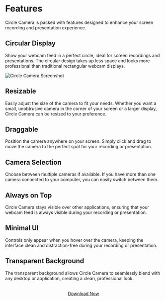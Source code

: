 # Features

Circle Camera is packed with features designed to enhance your screen recording and presentation experience.

## Circular Display

Show your webcam feed in a perfect circle, ideal for screen recordings and presentations. The circular design takes up less space and looks more professional than traditional rectangular webcam displays.

![Circle Camera Screenshot](/images/screenshot-app.png)

## Resizable

Easily adjust the size of the camera to fit your needs. Whether you want a small, unobtrusive camera in the corner of your screen or a larger display, Circle Camera can be resized to your preference.

## Draggable

Position the camera anywhere on your screen. Simply click and drag to move the camera to the perfect spot for your recording or presentation.

## Camera Selection

Choose between multiple cameras if available. If you have more than one camera connected to your computer, you can easily switch between them.

## Always on Top

Circle Camera stays visible over other applications, ensuring that your webcam feed is always visible during your recording or presentation.

## Minimal UI

Controls only appear when you hover over the camera, keeping the interface clean and distraction-free during your recording or presentation.

## Transparent Background

The transparent background allows Circle Camera to seamlessly blend with any desktop or application, creating a clean, professional look.

<div class="vp-doc" style="text-align: center; margin-top: 2rem;">
  <a href="/download" class="download-button">Download Now</a>
</div>
